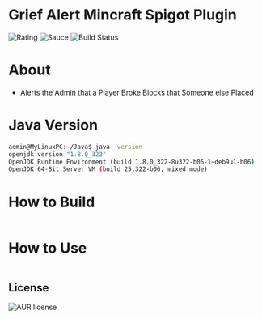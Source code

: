 # Grief Alert Mincraft Spigot Plugin

![Rating](https://img.shields.io/badge/Rating-0%2F10-red)
![Sauce](https://img.shields.io/badge/100%25-Spaghetti%20Code-orange)
![Build Status](https://img.shields.io/badge/Build-Passing-green)

# About

- Alerts the Admin that a Player Broke Blocks that Someone else Placed

# Java Version

````bash
admin@MyLinuxPC:~/Java$ java -version
openjdk version "1.8.0_322"
OpenJDK Runtime Environment (build 1.8.0_322-8u322-b06-1~deb9u1-b06)
OpenJDK 64-Bit Server VM (build 25.322-b06, mixed mode)
````

# How to Build

````bash

````

# How to Use

````bash

````

License
----
![AUR license](https://img.shields.io/badge/License-MIT-blue)
